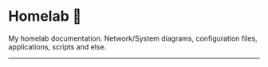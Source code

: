 # Homelab 💾
My homelab documentation. Network/System diagrams, configuration files, applications, scripts and else.

--------------------
